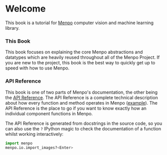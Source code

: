 Welcome
=======

This book is a tutorial for [Menpo](https://github.com/menpo/menpo) computer vision and machine learning library.

### This Book

This book focuses on explaining the core Menpo abstractions and datatypes which are heavily reused throughout all of the Menpo Project. If you are new to the project, this book is the best way to quickly get up to speed with how to use Menpo.

### API Reference

This book is one of two parts of Menpo's documentation, the other being the [API Reference](http://docs.menpo.org/en/stable/). The API Reference is a complete technical description about how every function and method operates in Menpo ([example](http://docs.menpo.org/en/stable/api/menpo/io/import_images.html)). The API Reference is the place to go if you want to know exactly how an individual component functions in Menpo.

The API Reference is generated from docstrings in the source code, so you can also use the `?` IPython magic to check the documentation of a function whilst working interactively:
```py
import menpo
menpo.io.import_images?<Enter>
```
